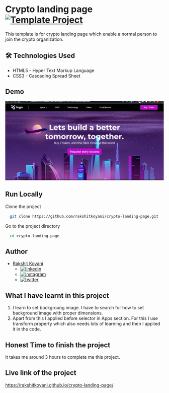 # Crypto landing page [![Template Project](https://img.shields.io/badge/Technologies%20-HTML%2FCSS-brightgreen)](http://www.gnu.org/licenses/agpl-3.0)

This template is for crypto landing page which enable a normal person to join the crypto organization.

## 🛠 Technologies Used

- HTML5 - Hyper Text Markup Language
- CSS3 - Cascading Spread Sheet

## Demo

![Project-5](./project-5.png)

## Run Locally

Clone the project

```bash
  git clone https://github.com/rakshitkoyani/crypto-landing-page.git
```

Go to the project directory

```bash
  cd crypto-landing-page
```

## Author

- [Rakshit Koyani](https://www.github.com/rakshitkoyani)
  - [![linkedin](https://img.shields.io/badge/LinkedIn-0077B5?style=for-the-badge&logo=linkedin&logoColor=white)](https://www.linkedin.com/in/rakshit-koyani-507040132/)
  - [![instagram](https://img.shields.io/badge/Instagram-E4405F?style=for-the-badge&logo=instagram&logoColor=white)](https://www.instagram.com/rakshitkoyani/)
  - [![twitter](https://img.shields.io/badge/Twitter-1DA1F2?style=for-the-badge&logo=twitter&logoColor=white)](https://www.twitter.com/rakshit_koyani)

## What I have learnt in this project

1. I learn to set backgroung image. I have to search for how to set background image with proper dimensions.
2. Apart from this I applied before selector in Apps section. For this I use transform property which also needs lots of learning and then I applied it in the code.

## Honest Time to finish the project

It takes me around 3 hours to complete me this project.

## Live link of the project

https://rakshitkoyani.github.io/crypto-landing-page/
